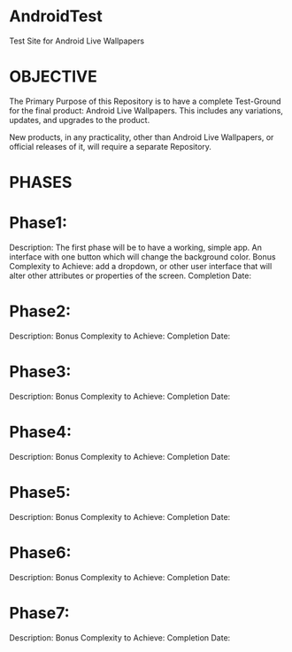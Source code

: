 # AndroidTest
Test Site for Android Live Wallpapers

# OBJECTIVE
The Primary Purpose of this Repository is to have a complete Test-Ground for the final product: Android Live Wallpapers.
  This includes any variations, updates, and upgrades to the product.
  
New products, in any practicality, other than Android Live Wallpapers, or official releases of it, will require a separate Repository.

# PHASES
# Phase1:
  Description: The first phase will be to have a working, simple app. An interface with one button which will change the background color.
  Bonus Complexity to Achieve: add a dropdown, or other user interface that will alter other attributes or properties of the screen.
  Completion Date:
# Phase2:
  Description: 
  Bonus Complexity to Achieve: 
  Completion Date:
# Phase3:
  Description: 
  Bonus Complexity to Achieve: 
  Completion Date:
# Phase4:
  Description: 
  Bonus Complexity to Achieve: 
  Completion Date:
# Phase5:
  Description: 
  Bonus Complexity to Achieve: 
  Completion Date:
# Phase6:
  Description: 
  Bonus Complexity to Achieve: 
  Completion Date:
# Phase7:
  Description: 
  Bonus Complexity to Achieve: 
  Completion Date: 
